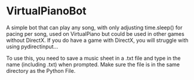 # VirtualPianoBot
A simple bot that can play any song, with only adjusting time.sleep() for pacing per song, used on VirtualPiano but could be used in other games without DirectX. If you do have a game with DirectX, you will struggle with using pydirectinput...

To use this, you need to save a music sheet in a .txt file and type in the name (including .txt) when prompted. Make sure the file is in the same directory as the Python File.
